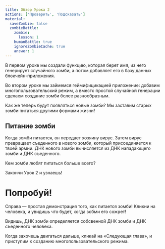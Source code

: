 ```yaml
---
title: Обзор Урока 2
actions: ['Проверить', 'Подсказать']
material:
  saveZombie: false
  zombieBattle:
    zombie:
      lesson: 1
    humanBattle: true
    ignoreZombieCache: true
    answer: 1
---
```


В первом уроке мы создали функцию, которая берет имя, из него генерирует случайного зомби, а потом добавляет его в базу данных блокчейн-приложения.

Во втором уроке мы займемся геймифицикацией приложение: добавим многопользовательский режим, а вместо простой случайной генерации сделаем создание зомби более разнообразным.

Как же теперь будут появляться новые зомби? Мы заставим старых зомби питаться другими формами жизни!

## Питание зомби

Когда зомби питается, он передает хозяину вирус. Затем вирус превращает съеденного в нового зомби, который присоединяется к твоей армии. ДНК нового зомби вычисляется из ДНК нападающего зомби и ДНК съеденного.

Кем зомби любят питаться больше всего?

Закончи Урок 2 и узнаешь!

# Попробуй!

Справа — простая демонстрация того, как питается зомби! Кликни на человека, и увидишь что будет, когда зобми его сожрет!

Видишь, ДНК зомби определяется собсвенной ДНК зомби и ДНК съеденного человека.

Когда захочешь двигаться дальше, кликай на «Следующая глава», и приступим к созданию многопользовательского режима.

